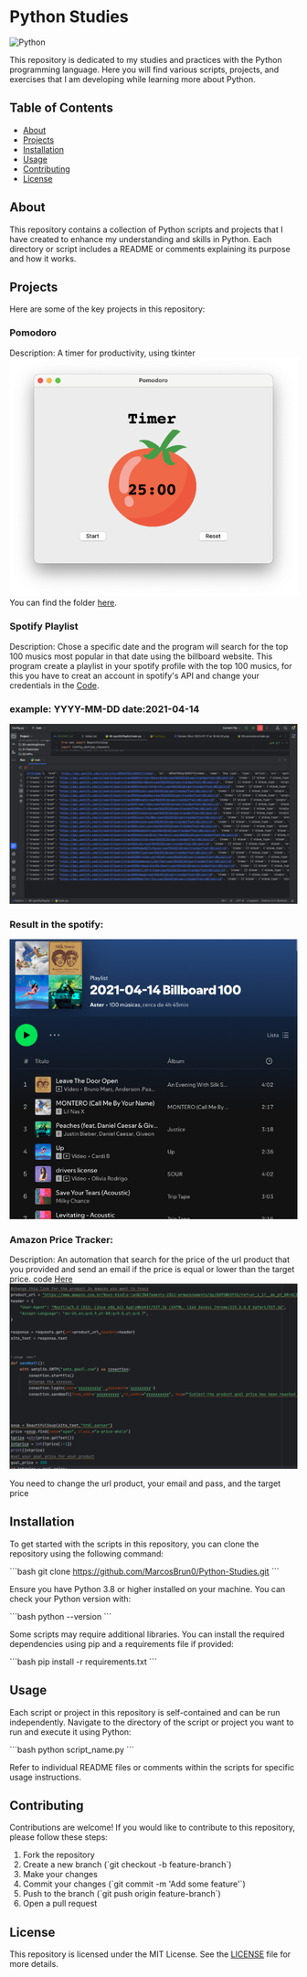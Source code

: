 
# Python Studies

![Python](https://img.shields.io/badge/python-v3.8+-blue.svg)

This repository is dedicated to my studies and practices with the Python programming language. Here you will find various scripts, projects, and exercises that I am developing while learning more about Python.

## Table of Contents

- [About](#about)
- [Projects](#projects)
- [Installation](#installation)
- [Usage](#usage)
- [Contributing](#contributing)
- [License](#license)

## About

This repository contains a collection of Python scripts and projects that I have created to enhance my understanding and skills in Python. Each directory or script includes a README or comments explaining its purpose and how it works.

## Projects

Here are some of the key projects in this repository:

### Pomodoro
Description: A timer for productivity, using tkinter
![pomodoro](imgs/Pomodoro.png)
You can find the folder [here](28-pomodoro).
### Spotify Playlist
Description: Chose a specific date and the program will search for the top 100 musics most popular in that date using the billboard website.
This program create a playlist in your spotify profile with the top 100 musics, for this you have to creat an account in spotify's API and change your credentials in the [Code](46-spotifyPlaylist).

### example: YYYY-MM-DD date:2021-04-14

![running code](imgs/Screen%20Shot%202024-07-31%20at%2016.58.59.png)
### Result in the spotify: 
![spotify screenshot](imgs/Screen%20Shot%202024-07-31%20at%2017.01.27.png)

### Amazon Price Tracker:
Description: An automation that search for the price of the url product that you provided and send an email if the price is equal or lower than the target price.
code [Here](47-PriceTracker)
![code](imgs/Screen%20Shot%202024-07-31%20at%2017.32.36.png)

You need to change the url product, your email and pass, and the target price














## Installation











To get started with the scripts in this repository, you can clone the repository using the following command:

\`\`\`bash
git clone https://github.com/MarcosBrun0/Python-Studies.git
\`\`\`

Ensure you have Python 3.8 or higher installed on your machine. You can check your Python version with:

\`\`\`bash
python --version
\`\`\`

Some scripts may require additional libraries. You can install the required dependencies using pip and a requirements file if provided:

\`\`\`bash
pip install -r requirements.txt
\`\`\`

## Usage

Each script or project in this repository is self-contained and can be run independently. Navigate to the directory of the script or project you want to run and execute it using Python:

\`\`\`bash
python script_name.py
\`\`\`

Refer to individual README files or comments within the scripts for specific usage instructions.

## Contributing

Contributions are welcome! If you would like to contribute to this repository, please follow these steps:

1. Fork the repository
2. Create a new branch (\`git checkout -b feature-branch\`)
3. Make your changes
4. Commit your changes (\`git commit -m 'Add some feature'\`)
5. Push to the branch (\`git push origin feature-branch\`)
6. Open a pull request

## License

This repository is licensed under the MIT License. See the [LICENSE](LICENSE) file for more details.

